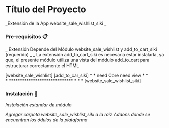 # Título del Proyecto

_Extensión de la App website_sale_wishlist_siki _

### Pre-requisitos 📋

_ Extensión Depende del Módulo website_sale_wishlist y add_to_cart_siki (requerido) _
_ La extensión add_to_cart_siki es necesaria estar instalarla, ya que, el presente módulo utiliza una
vista del módulo add_to_cart para estructurar correctamente el HTML

[website_sale_wishlist]           [add_to_car_siki]
          *                               *
       need Core                        need view
          *                               *   
          * ***************************** *
                          *
                          *
               [website_sale_wishlist_siki]
                
### Instalación 🔧

_Instalación estandar de módulo_

_Agregar carpeta website_sale_wishlist_siki  a la raiz Addons donde se encuentran los ódulos de la plataforma_

